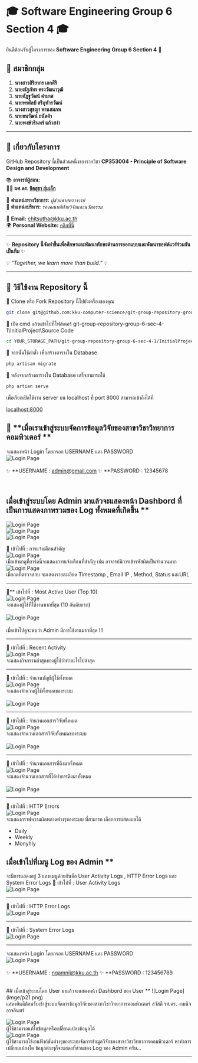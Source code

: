 # 🎓 **Software Engineering Group 6 Section 4** 🎓  

ยินดีต้อนรับสู่โครงการของ **Software Engineering Group 6 Section 4** 🚀  

## 👥 **สมาชิกกลุ่ม**  
1. **นางสาวสิริยากร เอกศิริ**  
2. **นายณัฐภัทร ตรงวัฒนาวุฒิ**  
3. **นายอัฏฐวัฒน์ คำมาศ**  
4. **นายพรศิลป์ ศรีอุฬารวัฒน์**  
5. **นางสาวสุชญา พานสมภพ**  
6. **นายธนวัฒน์ ถนัดค้า**  
7. **นายพงษ์วรินทร์ แก้วสง่า**  

---  

## 📌 **เกี่ยวกับโครงการ**  
GitHub Repository นี้เป็นส่วนหนึ่งของรายวิชา **CP353004 - Principle of Software Design and Development**  

📚 **อาจารย์ผู้สอน:**  
👨‍🏫 **ผศ.ดร. [ชิตสุธา สุ่มเล็ก](https://scholar.google.co.th/citations?user=ghQ1lTAAAAAJ&hl=en)**  

📌 **ตำแหน่งทางวิชาการ:** *ผู้ช่วยศาสตราจารย์*  
📌 **ตำแหน่งบริหาร:** *รองคณบดีฝ่ายวิจัยและนวัตกรรม*  

📧 **Email:** [chitsutha@kku.ac.th](mailto:chitsutha@kku.ac.th)  
🌍 **Personal Website:** [คลิกที่นี่](https://sites.google.com/a/kku.ac.th/chitsuthasoomlek)  

---

✨ **Repository นี้จัดทำขึ้นเพื่อศึกษาและพัฒนาทักษะด้านการออกแบบและพัฒนาซอฟต์แวร์ร่วมกันเป็นทีม** ✨  

💡 *“Together, we learn more than build.”* 💡  

---

## 📌 **วิธีใช้งาน Repository นี้**  
🔹 Clone หรือ Fork Repository นี้ไปยังเครื่องของคุณ  
```sh
git clone git@github.com:kku-computer-science/git-group-repository-group-6-sec-4-1.git
```
🔹 เปิด cmd แล้วแข้าไปที่โฟล์เดอร์ git-group-repository-group-6-sec-4-1\InitialProject\Source Code

```sh
cd YOUR_STORAGE_PATH/git-group-repository-group-6-sec-4-1/InitialProject/Source Code
```

🔹 จากนั้นใช้คำสั่ง เพื่อสร้างตารางใน Database
```sh
php artisan migrate
```

🔹 หลังจากสร้างตารางใน Database เสร็จสามารถใช้
```sh
php artian serve 
```
เพื่อเรียกเปิดใช้งาน server บน localhost ที่ port 8000 สามารถเข้าถึงได้ที่

[localhost:8000](https://localhost:8000/)

## 📌 **เมื่อเราเข้าสู่ระบบจัดการข้อมูลวิจัยของสาขาวิชาวิทยาการคอมพิวเตอร์ **  
จะแสดงหน้า Login โดยกรอก
USERNAME และ PASSWORD <br>
![Login Page](imge/p1.png) <br>
<br>
✨ **USERNAME : admin@gmail.com
✨ **PASSWORD : 12345678

<br>

## เมื่อเข้าสู่ระบบโดย Admin มาแล้วจะแสดงหน้า Dashbord ที่เป็นการแสดงภาพรวมของ Log ทั้งหมดที่เกิดขึ้น **
![Login Page](imge/p2.png) <br>
![Login Page](imge/p3.png) <br>
![Login Page](imge/p4.png) <br>


🔹 เข้าไปที่ :  การแจ้งเตือนสำคัญ <br>
![Login Page](imge/p11.png) <br>
เมื่อเข้ามาดูที่การ์ดนี้จะแสดงการแจ้งเตือนที่สำคัญ เช่น อาจารย์มีการเข้ารหัสผิดเป็นจำนวนมาก <br>
![Login Page](imge/p12.png) <br>
เมื่อกดที่ตรวจสอบ จะแสดงรายละเอียด Timestamp ,	Email	IP , Method,	Status และURL

-  -  -

🔹** เข้าไปที่ :  Most Active User (Top 10) <br>
![Login Page](imge/p5.png) <br>
จะแสดงผู้ใช้ที่ใช้งานมากที่สุด (10 อันดับแรก)<br>
<br>
![Login Page](imge/p14.png) <br>
<br>
เมื่อเข้าไปดูจะพบว่า Admin มีการใช้งานมากที่สุด !!!
-  -  -

🔹 เข้าไปที่ :  Recent Activity <br>
![Login Page](imge/p6.png) <br>
จะแสดงกิจกรรมล่าสุดของผู้ใช้ว่าทำอะไรไปล่าสุด <br>


-  -  -

🔹 เข้าไปที่ :  จำนวนบัญชีผู้ใช้ทั้งหมด <br>
![Login Page](imge/p7.png) <br>
จะแสดงจำนวนผู้ใช้ทั้งหมดของระบบ <br>
<br>
![Login Page](imge/p15.png) <br>
-  -  -

🔹 เข้าไปที่ :  จำนวนเอกสารวิจัยทั้งหมด <br>
![Login Page](imge/p8.png) <br>
จะแสดงจำนวนเอกสารวิจัยทั้งหมดของระบบ <br>
<br>
![Login Page](imge/p16.png) <br>
-  -  -

🔹 เข้าไปที่ :  จำนวนเอกสารที่ดึงมาทั้งหมด <br>
![Login Page](imge/p9.png) <br>
จะแสดงจำนวนเอกสารที่ได้ทำการดึงมาทั้งหมด <br>
<br>
![Login Page](imge/p17.png) <br>
-  -  -

🔹 เข้าไปที่ :   HTTP Errors <br>
![Login Page](imge/p10.png) <br>
จะแสดงกราฟความผิดพลาดต่างๆของระบบ ที่สามารถ เลือกการแสดงผลได้ 
- Daily
- Weekly
- Monyhly

## เมื่อเข้าไปที่เมนู Log ของ Admin ** <br>
จะมีการแสดงอยู่ 3 แถบเมนูด้วยกันคือ User Activity Logs , HTTP Error Logs และ System Error Logs
🔹 เข้าไปที่ :   User Activity Logs <br>
![Login Page](imge/p18.png) <br>

- - -

🔹 เข้าไปที่ :   HTTP Error Logs <br>
![Login Page](imge/p19.png) <br>

- - -

🔹 เข้าไปที่ :   System Error Logs <br>
![Login Page](imge/p20.png) <br>

- - -

จะแสดงหน้า Login โดยกรอก
USERNAME และ PASSWORD <br>
![Login Page](imge/p1.png) <br>
<br>
✨ **USERNAME : ngamnij@kku.ac.th
✨ **PASSWORD : 123456789

<br>
## เมื่อเข้าสู่ระบบโดย User มาแล้วจะแสดงหน้า Dashbord ของ User **
![Login Page](imge/p21.png) <br>
แสดงยินดีต้อนรับเข้าสู่ระบบจัดการข้อมูลวิจัยของสาขาวิชาวิทยาการคอมพิวเตอร์
สวัสดี รศ.ดร. งามนิจ อาจอินทร์
<br>

![Login Page](imge/p22.png) <br>
ผู้ใช้สามารถแก้ไขข้อมูลหรือเปลี่ยนแปลงข้อมูลได้
<br>
![Login Page](imge/p23.png) <br>
ผู้ใช้สามารถใช้งานฟังก์ชันต่างๆของระบบจัดการข้อมูลวิจัยของสาขาวิชาวิทยาการคอมพิวเตอร์ หาทำการเปลี่ยนแปลงใด ข้อมูลต่างๆก็จะแสดงที่ส่วนของ Log ของ Admin ครับ... <br>

***





